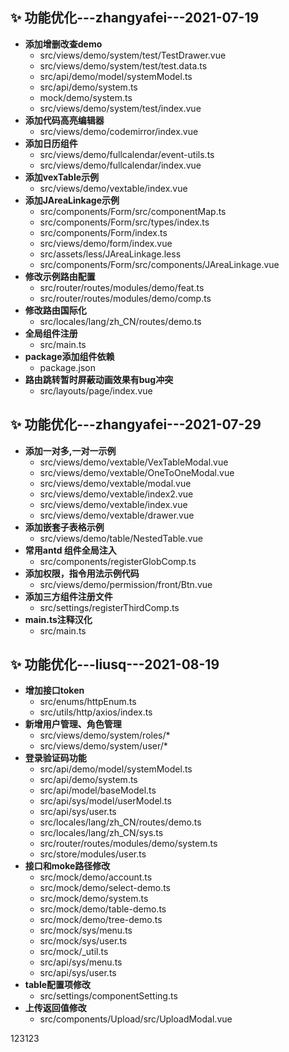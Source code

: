## ✨ 功能优化---zhangyafei---2021-07-19
- **添加增删改查demo**
  - src/views/demo/system/test/TestDrawer.vue
  - src/views/demo/system/test/test.data.ts
  - src/api/demo/model/systemModel.ts
  - src/api/demo/system.ts
  - mock/demo/system.ts
  - src/views/demo/system/test/index.vue
- **添加代码高亮编辑器** 
  - src/views/demo/codemirror/index.vue
- **添加日历组件** 
  - src/views/demo/fullcalendar/event-utils.ts
  - src/views/demo/fullcalendar/index.vue
- **添加vexTable示例** 
  - src/views/demo/vextable/index.vue
- **添加JAreaLinkage示例** 
  - src/components/Form/src/componentMap.ts
  - src/components/Form/src/types/index.ts
  - src/components/Form/index.ts
  - src/views/demo/form/index.vue
  - src/assets/less/JAreaLinkage.less
  - src/components/Form/src/components/JAreaLinkage.vue
- **修改示例路由配置** 
  - src/router/routes/modules/demo/feat.ts
  - src/router/routes/modules/demo/comp.ts
- **修改路由国际化** 
  - src/locales/lang/zh_CN/routes/demo.ts
- **全局组件注册** 
  - src/main.ts
- **package添加组件依赖** 
  - package.json
- **路由跳转暂时屏蔽动画效果有bug冲突** 
  - src/layouts/page/index.vue
  
## ✨ 功能优化---zhangyafei---2021-07-29
- **添加一对多,一对一示例**
  - src/views/demo/vextable/VexTableModal.vue
  - src/views/demo/vextable/OneToOneModal.vue
  - src/views/demo/vextable/modal.vue
  - src/views/demo/vextable/index2.vue
  - src/views/demo/vextable/index.vue
  - src/views/demo/vextable/drawer.vue
- **添加嵌套子表格示例**  
  - src/views/demo/table/NestedTable.vue
- **常用antd 组件全局注入**
  - src/components/registerGlobComp.ts
- **添加权限，指令用法示例代码**
  - src/views/demo/permission/front/Btn.vue
- **添加三方组件注册文件**
  - src/settings/registerThirdComp.ts
- **main.ts注释汉化**
  - src/main.ts
## ✨ 功能优化---liusq---2021-08-19
- **增加接口token**
  - src/enums/httpEnum.ts
  - src/utils/http/axios/index.ts
- **新增用户管理、角色管理**  
  - src/views/demo/system/roles/*
  - src/views/demo/system/user/*
- **登录验证码功能**  
  - src/api/demo/model/systemModel.ts
  - src/api/demo/system.ts
  - src/api/model/baseModel.ts
  - src/api/sys/model/userModel.ts
  - src/api/sys/user.ts
  - src/locales/lang/zh_CN/routes/demo.ts
  - src/locales/lang/zh_CN/sys.ts
  - src/router/routes/modules/demo/system.ts
  - src/store/modules/user.ts
- **接口和moke路径修改**
  - src/mock/demo/account.ts
  - src/mock/demo/select-demo.ts
  - src/mock/demo/system.ts
  - src/mock/demo/table-demo.ts
  - src/mock/demo/tree-demo.ts
  - src/mock/sys/menu.ts
  - src/mock/sys/user.ts
  - src/mock/_util.ts
  - src/api/sys/menu.ts
  - src/api/sys/user.ts
- **table配置项修改**
  - src/settings/componentSetting.ts
- **上传返回值修改**
  - src/components/Upload/src/UploadModal.vue
  
123123
